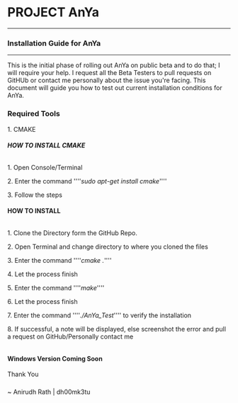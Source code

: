 # PROJECT AnYa
--------------

### Installation Guide for AnYa

--------------


This is the initial phase of rolling out AnYa on public beta and to do
that; I will require your help. I request all the Beta Testers to pull
requests on GitHUb or contact me personally about the issue you're
facing. This document will guide you how to test out current
installation conditions for AnYa.

### **Required Tools**

​1. CMAKE

##### HOW TO INSTALL CMAKE

###### 

​1. Open Console/Terminal

​2. Enter the command ''''*sudo apt-get install cmake*''''

​3. Follow the steps

#### HOW TO INSTALL

###### 

​1. Clone the Directory form the GitHub Repo.

​2. Open Terminal and change directory to where you cloned the files

​3. Enter the command ''''*cmake .*''''

​4. Let the process finish

​5. Enter the command ''''*make*''''

​6. Let the process finish

​7. Enter the command ''''*./AnYa\_Test*'''' to verify the installation

​8. If successful, a note will be displayed, else screenshot the error
and pull a request on GitHub/Personally contact me

######

#### Windows Version Coming Soon

Thank You

###

\~ Anirudh Rath | dh00mk3tu
